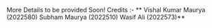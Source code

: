 More Details to be provided Soon!
Credits :- 
**            Vishal Kumar Maurya (2022580)
              Subham Maurya (2022510)
              Wasif Ali (2022573)**
